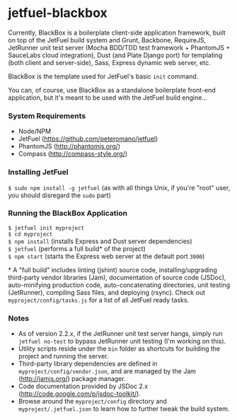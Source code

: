 jetfuel-blackbox
================

Currently, BlackBox is a boilerplate client-side application framework, built on top of the JetFuel build system and Grunt, Backbone, RequireJS, JetRunner unit test server (Mocha BDD/TDD test framework + PhantomJS + SauceLabs cloud integration), Dust (and Plate Django port) for templating (both client and server-side), Sass, Express dynamic web server, etc.

BlackBox is the template used for JetFuel's basic `init` command.

You can, of course, use BlackBox as a standalone boilerplate front-end application, but it's meant to be used with the JetFuel build engine...

### System Requirements
* Node/NPM
* JetFuel (https://github.com/peteromano/jetfuel)
* PhantomJS (http://phantomjs.org/)
* Compass (http://compass-style.org/)

### Installing JetFuel
`$ sudo npm install -g jetfuel` (as with all things Unix, if you're "root" user, you should disregard the `sudo` part)

### Running the BlackBox Application
`$ jetfuel init myproject`  
`$ cd myproject`  
`$ npm install` (installs Express and Dust server dependencies)  
`$ jetfuel` (performs a full build* of the project)  
`$ npm start` (starts the Express web server at the default port `3000`)

\* A "full build" includes linting (jshint) source code, installing/upgrading third-party vendor libraries (Jam), documentation of source code (JSDoc), auto-minifying production code, auto-concatenating directories, unit testing (JetRunner), compiling Sass files, and deploying (rsync). Check out `myproject/config/tasks.js` for a list of all JetFuel ready tasks.

### Notes
* As of version 2.2.x, if the JetRunner unit test server hangs, simply run `jetfuel no-test` to bypass JetRunner unit testing (I'm working on this).
* Utility scripts reside under the `bin` folder as shortcuts for building the project and running the server.
* Third-party library dependencies are defined in `myproject/config/vendor.json`, and are managed by the Jam (http://jamjs.org/) package manager.
* Code documentation provided by JSDoc 2.x (http://code.google.com/p/jsdoc-toolkit/).
* Browse around the `myproject/config` directory and `myproject/.jetfuel.json` to learn how to further tweak the build system.
